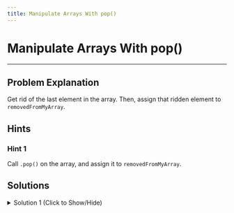 ```yaml
---
title: Manipulate Arrays With pop()
---
```

# Manipulate Arrays With pop()

---
## Problem Explanation

Get rid of the last element in the array. Then, assign that ridden element to `removedFromMyArray`.

## Hints

### Hint 1

Call `.pop()` on the array, and assign it to `removedFromMyArray`.

## Solutions

<details><summary>Solution 1 (Click to Show/Hide)</summary>

```javascript
var removedFromMyArray = myArray.pop();

var arr = [1, 2, 3, 4, 5];
arr.pop(); // This got rid of 5
```
</details>
